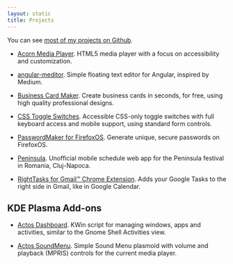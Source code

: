 ```yaml
---
layout: static
title: Projects
---
```


You can see [most of my projects on Github](https://github.com/ghinda).

* [Acorn Media Player](http://ghinda.net/acornmediaplayer/). HTML5 media player with a focus on accessibility and customization.

* [angular-meditor](http://ghinda.net/angular-meditor/).
Simple floating text editor for Angular, inspired by Medium.

* [Business Card Maker](http://bizcardmaker.com/).
Create business cards in seconds, for free, using high quality professional designs.

* [CSS Toggle Switches](http://ghinda.net/css-toggle-switch/).
Accessible CSS-only toggle switches with full keyboard access and mobile support, using standard form controls.

* [PasswordMaker for FirefoxOS](https://github.com/ghinda/passwordmaker-mobile).
Generate unique, secure passwords on FirefoxOS.

* [Peninsula](https://github.com/ghinda/peninsula).
Unofficial mobile schedule web app for the Peninsula festival in Romania, Cluj-Napoca.

* [RightTasks for Gmail™ Chrome Extension](https://chrome.google.com/webstore/detail/righttasks-for-gmail/hgniockidojcaaolfcbbkaaakbjdebpe).
Adds your Google Tasks to the right side in Gmail, like in Google Calendar.


KDE Plasma Add-ons
------------------

* [Actos Dashboard](http://kde-look.org/content/show.php/Actos+Dashboard?content=163711).
KWin script for managing windows, apps and activities, similar to the Gnome Shell Activities view.

* [Actos SoundMenu](http://kde-look.org/content/show.php/Actos+SoundMenu?content=163707).
Simple Sound Menu plasmoid with volume and playback (MPRIS) controls for the current media player.

